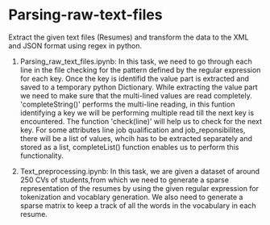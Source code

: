 # Parsing-raw-text-files
Extract the given text files (Resumes) and transform the data to the XML and JSON format using regex in python.

1. Parsing_raw_text_files.ipynb: 
In this task, we need to go through each line in the file checking for the pattern defined by the regular expression for each key. Once the key is identifid the value part is extracted and saved to a temporary python Dictionary. While extracting the value part we need to make sure that the multi-lined values are read completely. 'completeString()' performs the multi-line reading, in this funtion identifying a key we will be performing multiple read till the next key is encountered. The function 'check(line)' will help us to check for the next key. For some attributes line job qualification and job_reponsibilites, there will be a list of values, whcih has to be extracted separately and stored as a list, completeList() function enables us to perform this functionality.

2. Text_preprocessing.ipynb: 
In this task, we are given a dataset of around 250 CVs of students,from which we need to generate a sparse representation of the resumes by using the given regular expression for tokenization and vocablary generation. We also need to generate a sparse matrix to keep a track of all  the words in the vocabulary in each resume.


